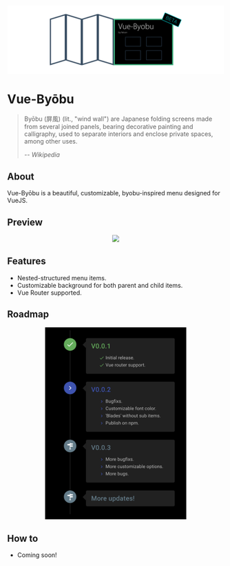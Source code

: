 <p align="center"><img src="./doc/logo.png" /></p>

# Vue-Byōbu
> Byōbu (屏風) (lit., "wind wall") are Japanese folding screens made from several joined panels, bearing decorative painting and calligraphy, used to separate interiors and enclose private spaces, among other uses.
>
> -- <cite>Wikipedia</cite>

## About
Vue-Byōbu is a beautiful, customizable, byobu-inspired menu designed for VueJS.

## Preview
<p align="center"><img src="./doc/preview.gif" /></p>

## Features
- Nested-structured menu items.
- Customizable background for both parent and child items.
- Vue Router supported.

## Roadmap
<p align="center"><img width=65% src="./doc/roadmap.png" /></p>

## How to
- Coming soon!
